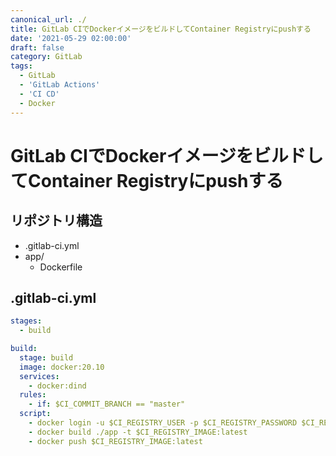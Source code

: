 ```yaml
---
canonical_url: ./
title: GitLab CIでDockerイメージをビルドしてContainer Registryにpushする
date: '2021-05-29 02:00:00'
draft: false
category: GitLab
tags:
  - GitLab
  - 'GitLab Actions'
  - 'CI CD'
  - Docker
---
```


# GitLab CIでDockerイメージをビルドしてContainer Registryにpushする

## リポジトリ構造

- .gitlab-ci.yml
- app/
  - Dockerfile


## .gitlab-ci.yml

```yaml
stages:
  - build

build:
  stage: build
  image: docker:20.10
  services:
    - docker:dind
  rules:
    - if: $CI_COMMIT_BRANCH == "master"
  script:
    - docker login -u $CI_REGISTRY_USER -p $CI_REGISTRY_PASSWORD $CI_REGISTRY
    - docker build ./app -t $CI_REGISTRY_IMAGE:latest
    - docker push $CI_REGISTRY_IMAGE:latest
```
